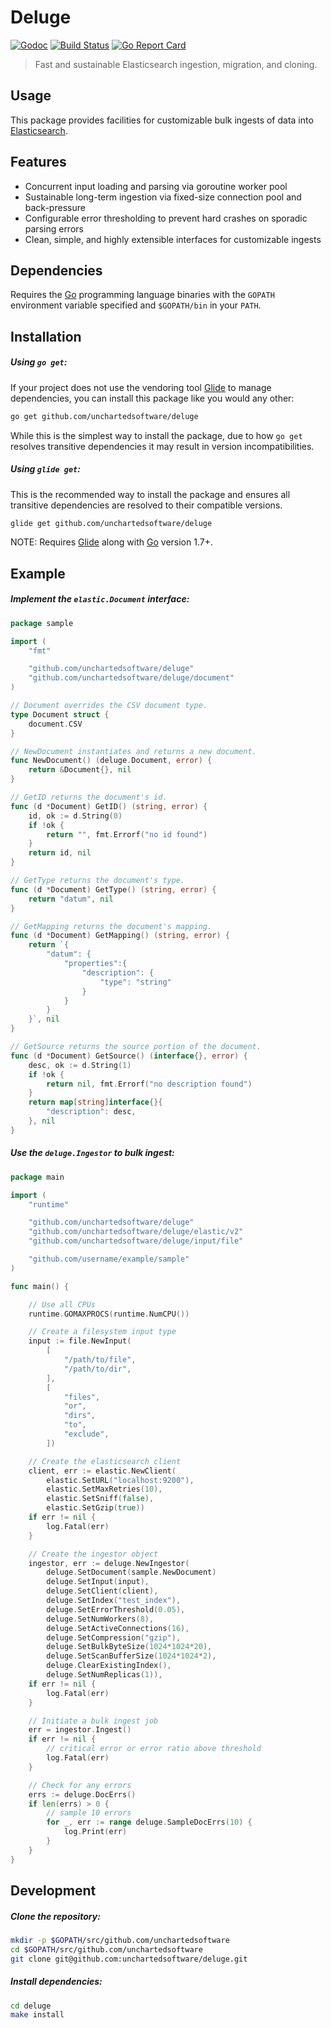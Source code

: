 # Deluge

[![Godoc](http://img.shields.io/badge/godoc-reference-blue.svg?style=flat)](http://godoc.org/github.com/unchartedsoftware/deluge)
[![Build Status](https://travis-ci.org/unchartedsoftware/deluge.svg?branch=master)](https://travis-ci.org/unchartedsoftware/deluge)
[![Go Report Card](https://goreportcard.com/badge/github.com/unchartedsoftware/deluge)](https://goreportcard.com/report/github.com/unchartedsoftware/deluge)

> Fast and sustainable Elasticsearch ingestion, migration, and cloning.

## Usage

This package provides facilities for customizable bulk ingests of data into [Elasticsearch](https://github.com/elastic/elasticsearch).

## Features

- Concurrent input loading and parsing via goroutine worker pool
- Sustainable long-term ingestion via fixed-size connection pool and back-pressure
- Configurable error thresholding to prevent hard crashes on sporadic parsing errors
- Clean, simple, and highly extensible interfaces for customizable ingests

## Dependencies

Requires the [Go](https://golang.org/) programming language binaries with the `GOPATH` environment variable specified and `$GOPATH/bin` in your `PATH`.

## Installation

##### Using `go get`:

If your project does not use the vendoring tool [Glide](https://glide.sh) to manage dependencies, you can install this package like you would any other:

```bash
go get github.com/unchartedsoftware/deluge
```

While this is the simplest way to install the package, due to how `go get` resolves transitive dependencies it may result in version incompatibilities.

##### Using `glide get`:

This is the recommended way to install the package and ensures all transitive dependencies are resolved to their compatible versions.

```bash
glide get github.com/unchartedsoftware/deluge
```

NOTE: Requires [Glide](https://glide.sh) along with [Go](https://golang.org/) version 1.7+.

## Example

##### Implement the `elastic.Document` interface:

```go
package sample

import (
	"fmt"

	"github.com/unchartedsoftware/deluge"
	"github.com/unchartedsoftware/deluge/document"
)

// Document overrides the CSV document type.
type Document struct {
	document.CSV
}

// NewDocument instantiates and returns a new document.
func NewDocument() (deluge.Document, error) {
	return &Document{}, nil
}

// GetID returns the document's id.
func (d *Document) GetID() (string, error) {
	id, ok := d.String(0)
	if !ok {
		return "", fmt.Errorf("no id found")
	}
	return id, nil
}

// GetType returns the document's type.
func (d *Document) GetType() (string, error) {
	return "datum", nil
}

// GetMapping returns the document's mapping.
func (d *Document) GetMapping() (string, error) {
	return `{
		"datum": {
			"properties":{
				"description": {
					"type": "string"
				}
			}
		}
	}`, nil
}

// GetSource returns the source portion of the document.
func (d *Document) GetSource() (interface{}, error) {
	desc, ok := d.String(1)
	if !ok {
		return nil, fmt.Errorf("no description found")
	}
	return map[string]interface{}{
		"description": desc,
	}, nil
}
```

##### Use the `deluge.Ingestor` to bulk ingest:

```go
package main

import (
	"runtime"

	"github.com/unchartedsoftware/deluge"
	"github.com/unchartedsoftware/deluge/elastic/v2"
	"github.com/unchartedsoftware/deluge/input/file"

	"github.com/username/example/sample"
)

func main() {

	// Use all CPUs
	runtime.GOMAXPROCS(runtime.NumCPU())

	// Create a filesystem input type
	input := file.NewInput(
		[
			"/path/to/file",
			"/path/to/dir",
		],
		[
			"files",
			"or",
			"dirs",
			"to",
			"exclude",
		])

	// Create the elasticsearch client
	client, err := elastic.NewClient(
		elastic.SetURL("localhost:9200"),
		elastic.SetMaxRetries(10),
		elastic.SetSniff(false),
		elastic.SetGzip(true))
	if err != nil {
		log.Fatal(err)
	}

	// Create the ingestor object
	ingestor, err := deluge.NewIngestor(
		deluge.SetDocument(sample.NewDocument)
		deluge.SetInput(input),
		deluge.SetClient(client),
		deluge.SetIndex("test_index"),
		deluge.SetErrorThreshold(0.05),
		deluge.SetNumWorkers(8),
		deluge.SetActiveConnections(16),
		deluge.SetCompression("gzip"),
		deluge.SetBulkByteSize(1024*1024*20),
		deluge.SetScanBufferSize(1024*1024*2),
		deluge.ClearExistingIndex(),
		deluge.SetNumReplicas(1)),
	if err != nil {
		log.Fatal(err)
	}

	// Initiate a bulk ingest job
	err = ingestor.Ingest()
	if err != nil {
		// critical error or error ratio above threshold
		log.Fatal(err)
	}

	// Check for any errors
	errs := deluge.DocErrs()
	if len(errs) > 0 {
		// sample 10 errors
		for _, err := range deluge.SampleDocErrs(10) {
			log.Print(err)
		}
	}
}
```

## Development

##### Clone the repository:

```bash
mkdir -p $GOPATH/src/github.com/unchartedsoftware
cd $GOPATH/src/github.com/unchartedsoftware
git clone git@github.com:unchartedsoftware/deluge.git
```

##### Install dependencies:

```bash
cd deluge
make install
```
